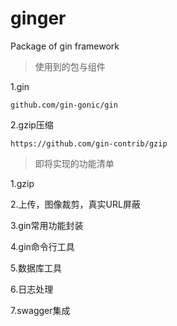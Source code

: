 # ginger
Package of gin framework

> 使用到的包与组件

1.gin

    github.com/gin-gonic/gin

2.gzip压缩

    https://github.com/gin-contrib/gzip

> 即将实现的功能清单

1.gzip

2.上传，图像裁剪，真实URL屏蔽

3.gin常用功能封装

4.gin命令行工具

5.数据库工具

6.日志处理

7.swagger集成